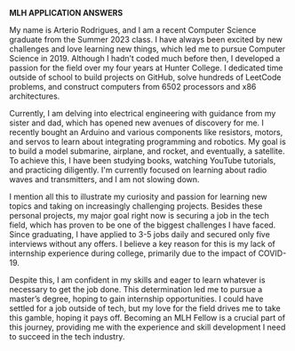 **MLH APPLICATION ANSWERS**

My name is Arterio Rodrigues, and I am a recent Computer Science graduate from the Summer 2023 class. I have always been
excited by new challenges and love learning new things, which led me to pursue Computer Science in 2019. Although I hadn’t 
coded much before then, I developed a passion for the field over my four years at Hunter College. I dedicated time outside of
school to build projects on GitHub, solve hundreds of LeetCode problems, and construct computers from 6502 processors and x86 
architectures.

Currently, I am delving into electrical engineering with guidance from my sister and dad, which has opened new avenues of 
discovery for me. I recently bought an Arduino and various components like resistors, motors, and servos to learn about
integrating programming and robotics. My goal is to build a model submarine, airplane, and rocket, and eventually, a 
satellite. To achieve this, I have been studying books, watching YouTube tutorials, and practicing diligently. I'm currently 
focused on learning about radio waves and transmitters, and I am not slowing down.


I mention all this to illustrate my curiosity and passion for learning new topics and taking on increasingly challenging 
projects. Besides these personal projects, my major goal right now is securing a job in the tech field, which has proven to be 
one of the biggest challenges I have faced. Since graduating, I have applied to 3-5 jobs daily and secured only five 
interviews without any offers. I believe a key reason for this is my lack of internship experience during college, primarily 
due to the impact of COVID-19.


Despite this, I am confident in my skills and eager to learn whatever is necessary to get the job done. This determination led
me to pursue a master’s degree, hoping to gain internship opportunities. I could have settled for a job outside of tech, but 
my love for the field drives me to take this gamble, hoping it pays off. Becoming an MLH Fellow is a crucial part of this 
journey, providing me with the experience and skill development I need to succeed in the tech industry.
